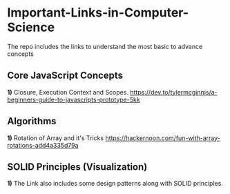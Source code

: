# Important-Links-in-Computer-Science

The repo includes the links to understand the most basic to advance concepts

## Core JavaScript Concepts

**1)** Closure, Execution Context and Scopes.
https://dev.to/tylermcginnis/a-beginners-guide-to-javascripts-prototype-5kk

## Algorithms

**1)** Rotation of Array and it's Tricks
https://hackernoon.com/fun-with-array-rotations-add4a335d79a

## SOLID Principles (Visualization)
**1)** The Link also includes some design patterns along with SOLID principles.
